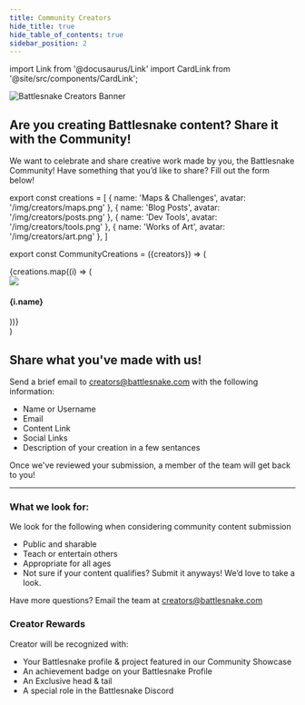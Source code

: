 ```yaml
---
title: Community Creators
hide_title: true
hide_table_of_contents: true
sidebar_position: 2
---
```


import Link from '@docusaurus/Link'
import CardLink from '@site/src/components/CardLink';


![Battlesnake Creators Banner](/img/creators/creators_banner.png)

## Are you creating Battlesnake content? Share it with the Community!

We want to celebrate and share creative work made by you, the Battlesnake Community! Have something that you’d like to share? Fill out the form below!

export const creations = [
  {
    name: 'Maps & Challenges', 
    avatar: '/img/creators/maps.png'
  },
  {
    name: 'Blog Posts', 
    avatar: '/img/creators/posts.png'
  },
  {
    name: 'Dev Tools', 
    avatar: '/img/creators/tools.png'
  },
   {
    name: 'Works of Art', 
    avatar: '/img/creators/art.png'
  },
]

export const CommunityCreations = ({creators}) => (
  <div className="row">
    {creations.map((i) => (
      <div key={i.name} className="col col--3">
        <CardLink bodyStyle={{ display: 'flex', alignItems: 'center', gap: '10px' }}>
          <img src={i.avatar} style={{width: '80px'}} />
          <div bodyStyle={{ display: 'flex', alignItems: 'center', gap: '1px' }}>
          <h4>{i.name}</h4>
        </div>
        </CardLink> 
      </div>
    ))}
  </div>
)

<CommunityCreations creators={creations} />

## Share what you've made with us!
Send a brief email to creators@battlesnake.com with the following information:
- Name or Username
- Email
- Content Link
- Social Links
- Description of your creation in a few sentances

Once we've reviewed your submission, a member of the team will get back to you!

---

### What we look for:

We look for the following when considering community content submission
- Public and sharable
- Teach or entertain others
- Appropriate for all ages
- Not sure if your content qualifies?‍ Submit it anyways! We’d love to take a look.

Have more questions? Email the team at creators@battlesnake.com

### Creator Rewards
Creator will be recognized with:

- Your Battlesnake profile & project featured in our Community Showcase
- An achievement badge on your Battlesnake Profile
- An Exclusive head & tail
- A special role in the Battlesnake Discord

